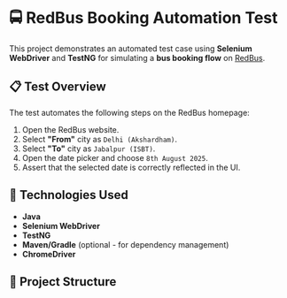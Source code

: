# 🚍 RedBus Booking Automation Test

This project demonstrates an automated test case using **Selenium WebDriver** and **TestNG** for simulating a **bus booking flow** on [RedBus](https://www.redbus.in/).

## 📋 Test Overview

The test automates the following steps on the RedBus homepage:

1. Open the RedBus website.
2. Select **"From"** city as `Delhi (Akshardham)`.
3. Select **"To"** city as `Jabalpur (ISBT)`.
4. Open the date picker and choose `8th August 2025`.
5. Assert that the selected date is correctly reflected in the UI.

## 🧪 Technologies Used

- **Java**
- **Selenium WebDriver**
- **TestNG**
- **Maven/Gradle** (optional - for dependency management)
- **ChromeDriver**

## 📂 Project Structure

